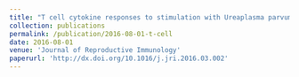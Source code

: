 ```yaml
---
title: "T cell cytokine responses to stimulation with Ureaplasma parvum in pregnancy"
collection: publications
permalink: /publication/2016-08-01-t-cell
date: 2016-08-01
venue: 'Journal of Reproductive Immunology'
paperurl: 'http://dx.doi.org/10.1016/j.jri.2016.03.002'
---
```


